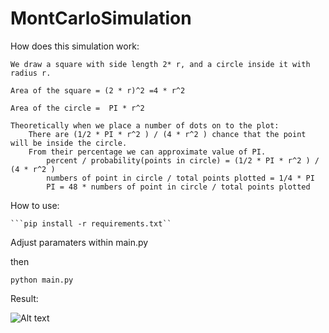 # MontCarloSimulation


How does this simulation work:

    We draw a square with side length 2* r, and a circle inside it with radius r.
    
    Area of the square = (2 * r)^2 =4 * r^2
    
    Area of the circle =  PI * r^2

    Theoretically when we place a number of dots on to the plot:
        There are (1/2 * PI * r^2 ) / (4 * r^2 ) chance that the point will be inside the circle.
        From their percentage we can approximate value of PI.
            percent / probability(points in circle) = (1/2 * PI * r^2 ) / (4 * r^2 )
            numbers of point in circle / total points plotted = 1/4 * PI
            PI = 48 * numbers of point in circle / total points plotted


How to use: 

    ```pip install -r requirements.txt``

  Adjust paramaters within main.py
  
  then
  
  ```python main.py```

Result: 

<img src="/Figure_1.png" alt="Alt text" title="Figure 1">
